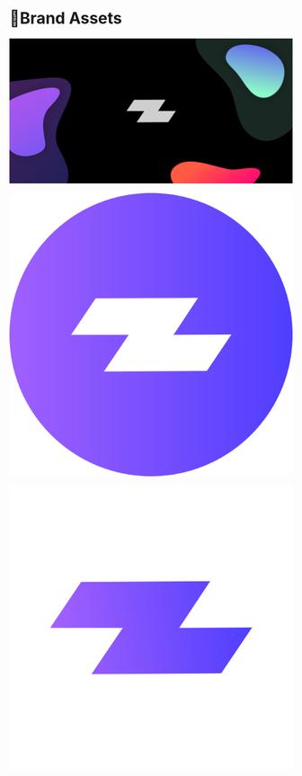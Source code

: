 # 🎨Brand Assets

![](../.gitbook/assets/group-697%20%281%29.png)

![](../.gitbook/assets/logo.806ba706%20%281%29.svg)

![white.svg](../.gitbook/assets/group-2.svg)

